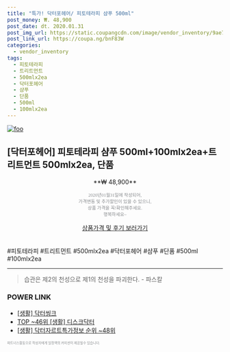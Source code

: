 ```yaml
--- 
title: "특가! 닥터포헤어/ 피토테라피 샴푸 500ml" 
post_money: ₩. 48,900 
post_date: dt. 2020.01.31 
post_img_url: https://static.coupangcdn.com/image/vendor_inventory/9ae7/bae0a8c647564116f70715d9aaa165d73b3dec827b993e65a3455de65dad.jpg 
post_link_url: https://coupa.ng/bnF83W 
categories: 
  - vendor_inventory 
tags: 
  - 피토테라피 
  - 트리트먼트 
  - 500mlx2ea 
  - 닥터포헤어 
  - 샴푸 
  - 단품 
  - 500ml 
  - 100mlx2ea 
--- 
```

[![foo](https://static.coupangcdn.com/image/vendor_inventory/9ae7/bae0a8c647564116f70715d9aaa165d73b3dec827b993e65a3455de65dad.jpg)](https://coupa.ng/bnF83W) 

## [닥터포헤어] 피토테라피 샴푸 500ml+100mlx2ea+트리트먼트 500mlx2ea, 단품 
<p style="text-align: center;">**₩ 48,900**</p> 
<p style="text-align: center;"><span style="color: #898c8f; font-family: Georgia,Times,serif; font-size: 0.75em;">2020년01월31일에 작성되어, <br>가격변동 및 추가할인이 있을 수 있으니,<br> 상품 가격을 꼭!확인해주세요.<br>행복하세요~</span> 
</p>	 
<div markdown="0" style="text-align: center;"><a href="https://coupa.ng/bnF83W" class="btn btn--success">상품가격 및 후기 보러가기</a></div> 
<br><br> 
  #피토테라피 #트리트먼트 #500mlx2ea #닥터포헤어 #샴푸 #단품 #500ml #100mlx2ea 
<hr> 

> 습관은 제2의 천성으로 제1의 천성을 파괴한다. - 파스칼 


### POWER LINK

* <a href="https://blog.naver.com/fasyy4321/221759256261" target="_blank"> [생활] 닥터씽크  </a>
* <a href="https://blog.naver.com/fasyy4321/221781648900" target="_blank"> TOP ~46위 [생활] 디스크닥터</a>
* <a href="https://blog.naver.com/fasyy4321/221771971746" target="_blank"> [생활] 닥터자르트특가정보 순위 ~48위</a>

<span style="color: #898c8f; font-family: Georgia,Times,serif; font-size: 0.55em;">파트너스활동으로 작성자에게 일정액의 커미션이 제공될수 있습니다.</span> 
